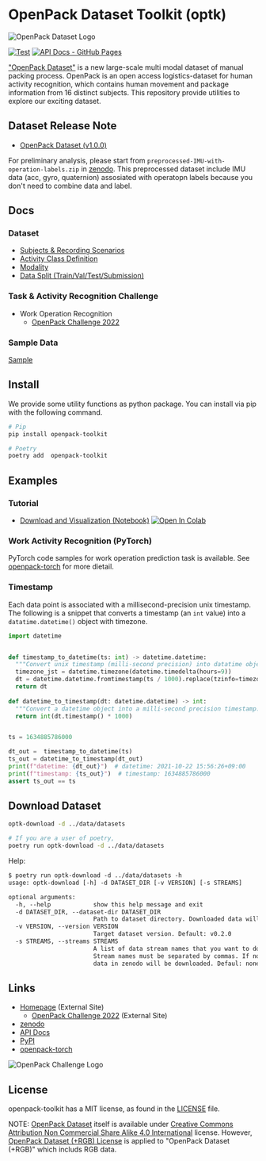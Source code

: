 # OpenPack Dataset Toolkit (optk)

![OpenPack Dataset Logo](./img/OpenPackDataset-black.png)

[![Test](https://github.com/open-pack/openpack-toolkit/actions/workflows/test.yaml/badge.svg)](https://github.com/open-pack/openpack-toolkit/actions/workflows/test.yaml)
[![API Docs - GitHub Pages](https://github.com/open-pack/openpack-toolkit/actions/workflows/deploy-docs.yaml/badge.svg)](https://github.com/open-pack/openpack-toolkit/actions/workflows/deploy-docs.yaml)

["OpenPack Dataset"](https://open-pack.github.io) is a new large-scale multi modal dataset of manual packing process.
OpenPack is an open access logistics-dataset for human activity recognition, which contains human movement and package information from 16 distinct subjects.
This repository provide utilities to explore our exciting dataset.

## Dataset Release Note

- [OpenPack Dataset (v1.0.0)](https://open-pack.github.io/release/v1-0-0)

For preliminary analysis, please start from `preprocessed-IMU-with-operation-labels.zip` in [zenodo](https://zenodo.org/records/8145223).
This preprocessed dataset include IMU data (acc, gyro, quaternion) assosiated with operatopn labels because you don't need to combine data and label.

## Docs

### Dataset

- [Subjects & Recording Scenarios](./docs/USER.md)
- [Activity Class Definition](./docs/ANNOTATION.md)
- [Modality](./docs/DATA_STREAM.md)
- [Data Split (Train/Val/Test/Submission)](./docs/DATA_SPLIT.md)

### Task & Activity Recognition Challenge

- Work Operation Recognition
  - [OpenPack Challenge 2022](./docs/OPENPACK_CHALLENGE/)

### Sample Data

[Sample](./samples/)

## Install

We provide some utility functions as python package. You can install via pip with the following command.

```bash
# Pip
pip install openpack-toolkit

# Poetry
poetry add  openpack-toolkit
```

## Examples

### Tutorial

- [Download and Visualization (Notebook)](./samples/OpenPack_DataVisualization.ipynb) [![Open In Colab](https://colab.research.google.com/assets/colab-badge.svg)](https://colab.research.google.com/github/open-pack/openpack-toolkit/blob/main/samples/OpenPack_DataVisualization.ipynb)

### Work Activity Recognition (PyTorch)

PyTorch code samples for work operation prediction task is available.
See [openpack-torch](https://github.com/open-pack/openpack-torch) for more dietail.

### Timestamp

Each data point is associated with a millisecond-precision unix timestamp.
The following is a snippet that converts a timestamp (an `int` value) into a `datatime.datetime()` object with timezone.

```python
import datetime


def timestamp_to_datetime(ts: int) -> datetime.datetime:
  """Convert unix timestamp (milli-second precision) into datatime object. """
  timezone_jst = datetime.timezone(datetime.timedelta(hours=9))
  dt = datetime.datetime.fromtimestamp(ts / 1000).replace(tzinfo=timezone_jst)
  return dt
  
def datetime_to_timestamp(dt: datetime.datetime) -> int:
  """Convert a datetime object into a milli-second precision timestamp."""
  return int(dt.timestamp() * 1000)


ts = 1634885786000

dt_out =  timestamp_to_datetime(ts)
ts_out = datetime_to_timestamp(dt_out)
print(f"datetime: {dt_out}")  # datetime: 2021-10-22 15:56:26+09:00
print(f"timestamp: {ts_out}")  # timestamp: 1634885786000
assert ts_out == ts
```

## Download Dataset

```bash
optk-download -d ../data/datasets

# If you are a user of poetry,
poetry run optk-download -d ../data/datasets
```

Help:

```txt
$ poetry run optk-download -d ../data/datasets -h
usage: optk-download [-h] -d DATASET_DIR [-v VERSION] [-s STREAMS]

optional arguments:
  -h, --help            show this help message and exit
  -d DATASET_DIR, --dataset-dir DATASET_DIR
                        Path to dataset directory. Downloaded data will be stored under the directory
  -v VERSION, --version VERSION
                        Target dataset version. Default: v0.2.0
  -s STREAMS, --streams STREAMS
                        A list of data stream names that you want to download.
                        Stream names must be separated by commas. If none, all
                        data in zenodo will be downloaded. Defaul: none
```

## Links

- [Homepage](https://open-pack.github.io/) (External Site)
  - [OpenPack Challenge 2022](https://open-pack.github.io/challenge2022) (External Site)
- [zenodo](https://doi.org/10.5281/zenodo.5909086)
- [API Docs](https://open-pack.github.io/openpack-toolkit/openpack_toolkit/)
- [PyPI](https://pypi.org/project/openpack-toolkit/)
- [openpack-torch](https://github.com/open-pack/openpack-torch)

![OpenPack Challenge Logo](./img/OpenPackCHALLENG-black.png)

## License

openpack-toolkit has a MIT license, as found in the [LICENSE](./LICENCE) file.

NOTE: [OpenPack Dataset](https://doi.org/10.5281/zenodo.5909086) itself is available under [Creative Commons Attribution Non Commercial Share Alike 4.0 International](https://creativecommons.org/licenses/by-nc-sa/4.0/legalcode) license.
However, [OpenPack Dataset (+RGB) License](./docs/OPENPACK_DATASET_RGB_LICENSE.md) is applied to "OpenPack Dataset (+RGB)" which includs RGB data.
